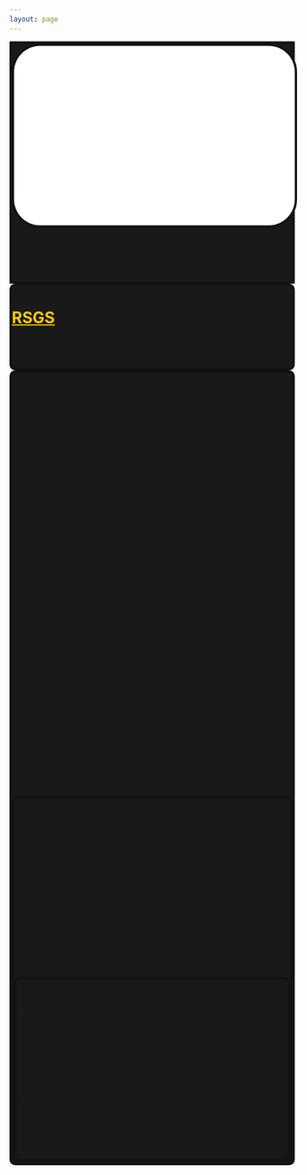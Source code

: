 ```yaml
---
layout: page
---
```

<style>
  :root {
    --main-dark:#191919;
    --main-boarder:#121212;
  }

  a {
    color: #ffcc00;
  }

  .project_card {
    border-radius: 10px;
    border-style: solid;
    border-color: var(--main-boarder);
    border-width: 4px;
    background-color: var(--main-dark);
  }

  .profile_image {
    border-radius: 50px;
    border-style: solid;
    border-width: 4px;
    border-color: var(--main-boarder);
  }

  #INTRO {
    background-color: var(--main-dark);
    border-style: solid;
    border-width: 4px;
    border-color: var(--main-boarder);
  }

  #RSGS {
    background-size: cover;
    background-position: 50% 42%;
    background-repeat: no-repeat;
    background-image: url(https://images.unsplash.com/photo-1451187580459-43490279c0fa);
  }

  #COSMIC {
  }

  #CARDSTRIP {
    background-repeat: no-repeat;
    background-position: 22% 100%;
    background-attachment: fixed;
    background-image: url(/content/images/cardStrip.png); */
  }

  #VEX {
  }
</style>


<div class="container-flex">
  <div class="row align-items-center p-3" id="INTRO" >
    <div class="col-lg-3 offset-lg-1 d-flex justify-content-center justify-content-lg-end">
      <img src="/content/images/TTP.png" class="rounded w-75 profile_image">
    </div>

    <div class="col-lg-4 text-center">
      <h1 class="display-1">Tim Polnow</h1>
      <h1 class="display-3">Software Engineer</h1>
    </div>
  </div>

  <!-- RSGS Project Card -->
  <div class="row text-center m-3">
    <div id="RSGS" class="project_card col-md-10 offset-md-1">
      <h1 class="display-3 pt-5"><a href="/rsgs">RSGS</a></h1>
      <h2 class="pb-5"><b>Robotic Servicing of Geosynchronous Satellites</b></h2>
    </div>
  </div>

  <!-- Cosmic KSP Project Card -->
  <div class="row text-center m-3">
    <div id="COSMIC" class="project_card col-md-10 offset-md-1">
      <div class="row p-2">

        <div class="col-lg-2 offset-1 d-none d-lg-flex align-items-center">
          <a href="https://ballaerospace.github.io/cosmos-website"><img class="figure-img img-fluid mx-auto" src="https://ballaerospace.github.io/cosmos-website/img/COSMOS.png"></a>
        </div>

        <div class="col-lg-6 text-center">
          <h1 class="display-3 pt-5"><a href="/cosmic_ksp">COSMIC KSP</a></h1>
          <h2 class="pb-5"><b>Commanding KSP with COSMOS</b></h2>
        </div>

        <div class="col-lg-2 d-none d-lg-flex align-items-center">
          <!-- <a href="https://www.kerbalspaceprogram.com/"><img class="figure-img img-fluid mx-auto" src="https://www.kerbalspaceprogram.com/wp-content/uploads/2019/08/mercury-logo-white-new.png"></a> -->
          <a href="https://www.kerbalspaceprogram.com/"><img class="figure-img img-fluid mx-auto" src="/content/images/KSP.png"></a>
        </div>

        <div class="col-lg-6 d-flex d-lg-none">
          <div class="row p-2">

            <div class="col d-flex align-items-center">
              <img class="figure-img img-fluid mx-auto w-75" src="https://cosmosc2.com/img/COSMOS.png">
            </div>

            <div class="col d-flex align-items-center ">
              <!-- <img class="figure-img img-fluid mx-auto h-75" src="https://www.kerbalspaceprogram.com/wp-content/uploads/2019/08/mercury-logo-white-new.png"> -->
              <img class="figure-img img-fluid mx-auto h-75" src="/content/images/KSP.png">
            </div>

          </div>
        </div>

      </div>
    </div>
  </div>

  <!-- Blackjack Bot Project Card -->
  <div class="row text-center m-3">
    <div class="project_card col-md-10 offset-md-1">
      <div class="row p-2">

        <div id="CARDSTRIP" class="col-2 offset-1 d-none d-md-flex align-items-center">
        </div>

        <div class="col-md-6 text-center">
          <!-- <h1 class="display-3 pt-5"><a href="https://rebrand.ly/r1ckr0l13r">Blackjack Bot</a></h1> -->
          <h1 class="display-3 pt-5">Blackjack Bot</h1>
          <h2 class="pb-5"><b>Neural Networks Playing Blackjack.</b></h2>
        </div>
        <!-- <div class="col-2 d-flex align-items-center">
          <img class="figure-img img-fluid mx-auto" src="/content/images/blackjackBotScreenshot_abridged.PNG" alt="Sim Abridged">
        </div> -->
      </div>
    </div>
  </div>

  <!-- VEX Project Card -->
  <div class="row text-center m-3">
    <div id="VEX" class="project_card col-md-10 offset-md-1 h-100">
      <div class="row p-2">

        <div class="col-lg-2 offset-lg-1 d-flex align-items-center">
          <img class="figure-img img-fluid mx-auto w-75" src="/content/images/Vex-Logo.jpg" alt="Logo">
        </div>

        <div class="col-lg-6 text-center">
          <h1 class="display-3 pt-5">Vex Robotics Team</h1>
          <h2 class="pb-5"><b>Old Dominion University</b></h2>
        </div>

        <div class="col-lg-2 d-none d-lg-flex align-items-center">
          <img class="figure-img img-fluid mx-auto" src="/content/images/vex_group_shot_greyscale.jpg" alt="Sim Abridged">
        </div>

      </div>
    </div>
  </div>

</div>
